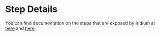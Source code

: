 # Step Details

 You can find documentation on the steps that are exposed by Iridium at [here](https://autogeneral.github.io/IridiumApplicationTesting/javadoc/au/com/agic/apptesting/steps/StepDefinitions.html#method.detail) and [here](https://autogeneral.github.io/IridiumApplicationTesting/javadoc/au/com/agic/apptesting/steps/ZAPStepDefinitions.html#method.detail).
